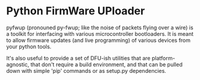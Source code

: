 
# Python FirmWare UPloader

pyfwup (pronouned py-fwup; like the noise of packets flying over a wire) is a toolkit for interfacing with various microcontroller bootloaders. It is meant to allow firmware updates (and live programming) of various devices from your python tools.

It's also useful to provide a set of DFU-ish utilities that are platform-agnostic, that don't require a build environment, and that can be pulled down with simple 'pip' commands or as setup.py dependencies.
